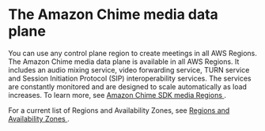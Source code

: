 # The Amazon Chime media data plane<a name="media-data-plane"></a>

You can use any control plane region to create meetings in all AWS Regions\. The Amazon Chime media data plane is available in all AWS Regions\. It includes an audio mixing service, video forwarding service, TURN service and Session Initiation Protocol \(SIP\) interoperability services\. The services are constantly monitored and are designed to scale automatically as load increases\. To learn more, see [ Amazon Chime SDK media Regions ](https://docs.aws.amazon.com/chime-sdk/latest/dg/chime-sdk-meetings-regions.html)\. 

 For a current list of Regions and Availability Zones, see [ Regions and Availability Zones ](http://aws.amazon.com/https://aws.amazon.com/about-aws/global-infrastructure/regions_az/)\. 